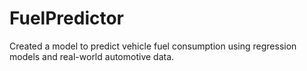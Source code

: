 # FuelPredictor
Created a model to predict vehicle fuel consumption using regression models and real-world automotive data.
